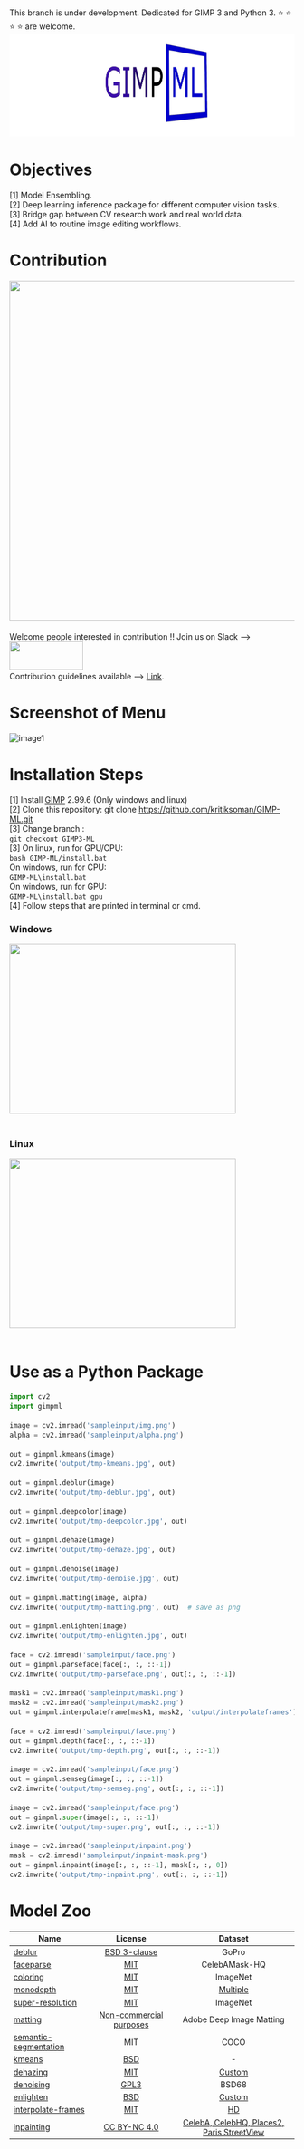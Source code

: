 This branch is under development. Dedicated for GIMP 3 and Python 3. :star: :star: :star: :star: are welcome. <br>
<img src="https://github.com/kritiksoman/tmp/blob/master/cover.png" width="1280" height="180"> <br>

# Objectives
[1] Model Ensembling. <br>
[2] Deep learning inference package for different computer vision tasks. <br>
[3] Bridge gap between CV research work and real world data. <br>
[4] Add AI to routine image editing workflows. <br>

# Contribution 
[<img src="http://img.youtube.com/vi/vFFNp0xhEiU/0.jpg" width="800" height="600">](http://www.youtube.com/watch?v=vFFNp0xhEiU)<br> <br>
Welcome people interested in contribution !! 
Join us on Slack --> [<img src="https://woocommerce.com/wp-content/uploads/2015/02/Slack_RGB.png" width="130" height="50">](https://join.slack.com/t/gimp-mlworkspace/shared_invite/zt-rbaxvztx-GRvj941idw3sQ0trS686YA)<br>
Contribution guidelines available --> [Link](https://github.com/kritiksoman/GIMP-ML/blob/GIMP3-ML/CONTRIBUTION.md).<br>

# Screenshot of Menu
![image1](https://github.com/kritiksoman/GIMP-ML/blob/GIMP3-ML/screenshot.png)

# Installation Steps
[1] Install [GIMP](https://www.gimp.org/downloads/devel/) 2.99.6  (Only windows and linux) <br>
[2] Clone this repository: git clone https://github.com/kritiksoman/GIMP-ML.git <br>
[3] Change branch : <br>
```git checkout GIMP3-ML``` <br>
[3] On linux, run for GPU/CPU: <br>
```bash GIMP-ML/install.bat```<br>
On windows, run for CPU: <br>
```GIMP-ML\install.bat```<br>
On windows, run for GPU: <br>
```GIMP-ML\install.bat gpu```<br>
[4] Follow steps that are printed in terminal or cmd. <br>

### Windows <br>
[<img src="http://img.youtube.com/vi/Rc88_qHSEjc/0.jpg" width="400" height="300">](http://www.youtube.com/watch?v=Rc88_qHSEjc)<br> <br>

### Linux <br>
[<img src="http://img.youtube.com/vi/MUdUzxYDwaU/0.jpg" width="400" height="300">](http://www.youtube.com/watch?v=MUdUzxYDwaU)<br> <br>


# Use as a Python Package
```Python
import cv2
import gimpml

image = cv2.imread('sampleinput/img.png')
alpha = cv2.imread('sampleinput/alpha.png')

out = gimpml.kmeans(image)
cv2.imwrite('output/tmp-kmeans.jpg', out)

out = gimpml.deblur(image)
cv2.imwrite('output/tmp-deblur.jpg', out)

out = gimpml.deepcolor(image)
cv2.imwrite('output/tmp-deepcolor.jpg', out)

out = gimpml.dehaze(image)
cv2.imwrite('output/tmp-dehaze.jpg', out)

out = gimpml.denoise(image)
cv2.imwrite('output/tmp-denoise.jpg', out)

out = gimpml.matting(image, alpha)
cv2.imwrite('output/tmp-matting.png', out)  # save as png

out = gimpml.enlighten(image)
cv2.imwrite('output/tmp-enlighten.jpg', out)

face = cv2.imread('sampleinput/face.png')
out = gimpml.parseface(face[:, :, ::-1])
cv2.imwrite('output/tmp-parseface.png', out[:, :, ::-1])

mask1 = cv2.imread('sampleinput/mask1.png')
mask2 = cv2.imread('sampleinput/mask2.png')
out = gimpml.interpolateframe(mask1, mask2, 'output/interpolateframes')

face = cv2.imread('sampleinput/face.png')
out = gimpml.depth(face[:, :, ::-1])
cv2.imwrite('output/tmp-depth.png', out[:, :, ::-1])

image = cv2.imread('sampleinput/face.png')
out = gimpml.semseg(image[:, :, ::-1])
cv2.imwrite('output/tmp-semseg.png', out[:, :, ::-1])

image = cv2.imread('sampleinput/face.png')
out = gimpml.super(image[:, :, ::-1])
cv2.imwrite('output/tmp-super.png', out[:, :, ::-1])

image = cv2.imread('sampleinput/inpaint.png')
mask = cv2.imread('sampleinput/inpaint-mask.png')
out = gimpml.inpaint(image[:, :, ::-1], mask[:, :, 0])
cv2.imwrite('output/tmp-inpaint.png', out[:, :, ::-1])

```

# Model Zoo
| Name | License | Dataset |
| ------------- |:-------------:| :-------------:| 
| [deblur](https://github.com/kritiksoman/GIMP-ML/wiki/User-Manual#de-blur) | [BSD 3-clause](https://github.com/VITA-Group/DeblurGANv2/blob/master/LICENSE) | GoPro |
| [faceparse](https://github.com/kritiksoman/GIMP-ML/wiki/User-Manual#face-parsing) | [MIT](https://github.com/zllrunning/face-parsing.PyTorch/blob/master/LICENSE) | CelebAMask-HQ |
| [coloring](https://github.com/kritiksoman/GIMP-ML/wiki/User-Manual#deep-image-coloring) | [MIT](https://github.com/junyanz/interactive-deep-colorization/blob/master/LICENSE) | ImageNet |
| [monodepth](https://github.com/kritiksoman/GIMP-ML/wiki/User-Manual#monodepth) | [MIT](https://github.com/intel-isl/MiDaS/blob/master/LICENSE) | [Multiple](https://arxiv.org/pdf/1907.01341v3.pdf) |
| [super-resolution](https://github.com/kritiksoman/GIMP-ML/wiki/User-Manual#image-super-resolution) | [MIT](https://github.com/twtygqyy/pytorch-SRResNet/blob/master/LICENSE) | ImageNet |
| [matting](https://github.com/kritiksoman/GIMP-ML/wiki/User-Manual#deep-image-matting) | [Non-commercial purposes](https://github.com/poppinace/indexnet_matting/blob/master/Adobe%20Deep%20Image%20Mattng%20Dataset%20License%20Agreement.pdf) | Adobe Deep Image Matting |
| [semantic-segmentation](https://github.com/kritiksoman/GIMP-ML/wiki/User-Manual#semantic-segmentation) | MIT | COCO |
| [kmeans](https://github.com/kritiksoman/GIMP-ML/wiki/User-Manual#k-means-clustering) | [BSD](https://github.com/scipy/scipy/blob/master/LICENSE.txt) | - |
| [dehazing](https://github.com/kritiksoman/GIMP-ML/wiki/User-Manual#de-haze) | [MIT](https://github.com/MayankSingal/PyTorch-Image-Dehazing/blob/master/LICENSE) | [Custom](https://sites.google.com/site/boyilics/website-builder/project-page) |
| [denoising](https://github.com/kritiksoman/GIMP-ML/wiki/User-Manual#de-noise) | [GPL3](https://github.com/SaoYan/DnCNN-PyTorch/blob/master/LICENSE) | BSD68 |
| [enlighten](https://github.com/kritiksoman/GIMP-ML/wiki/User-Manual#enlightening) | [BSD](https://github.com/VITA-Group/EnlightenGAN/blob/master/License) | [Custom](https://arxiv.org/pdf/1906.06972.pdf) |
| [interpolate-frames](https://github.com/kritiksoman/GIMP-ML/wiki/User-Manual#interpolate-frames) | [MIT](https://github.com/hzwer/arXiv2020-RIFE/blob/main/LICENSE) | [HD](https://arxiv.org/pdf/2011.06294.pdf) |
| [inpainting](https://github.com/kritiksoman/GIMP-ML/wiki/User-Manual#in-painting) | [CC BY-NC 4.0](https://github.com/knazeri/edge-connect/blob/master/LICENSE.md) | [CelebA, CelebHQ, Places2, Paris StreetView](https://openaccess.thecvf.com/content_ICCVW_2019/papers/AIM/Nazeri_EdgeConnect_Structure_Guided_Image_Inpainting_using_Edge_Prediction_ICCVW_2019_paper.pdf) |


